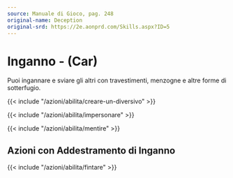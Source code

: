 ```yaml
---
source: Manuale di Gioco, pag. 248
original-name: Deception
original-srd: https://2e.aonprd.com/Skills.aspx?ID=5
---
```


# Inganno - (Car)

Puoi ingannare e sviare gli altri con travestimenti, menzogne e altre forme di
sotterfugio.

{{< include "/azioni/abilita/creare-un-diversivo" >}}

{{< include "/azioni/abilita/impersonare" >}}

{{< include "/azioni/abilita/mentire" >}}

## Azioni con Addestramento di Inganno

{{< include "/azioni/abilita/fintare" >}}

